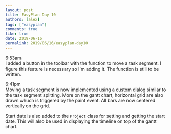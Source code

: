 ```yaml
---
layout: post
title: EasyPlan Day 10
authors: [alex]
tags: ["easyplan"]
comments: true
like: true
date: 2019-06-16
permalink: 2019/06/16/easyplan-day10
---
```

6:53am  
I added a button in the toolbar with the function to move a task segment. I figure this feature is necessary so I'm adding it. The function is still to be written.

6:41pm  
Moving a task segment is now implemented using a custom dialog similar to the task segment splitting. More on the gantt chart, horizontal grid are also drawn whuch is triggered by the paint event. All bars are now centered vertically on the grid.

Start date is also added to the ```Project``` class for setting and getting the start date. This will also be used in displaying the timeline on top of the gantt chart.

